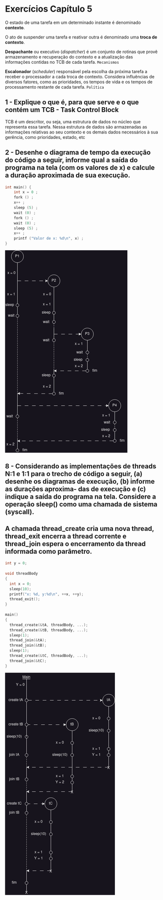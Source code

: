 # Exercícios Capítulo 5 

O estado de uma tarefa em um determinado
instante é denominado **contexto**.

O ato de suspender uma tarefa e reativar outra é denominado uma **troca de contexto**.

**Despachante** ou executivo (*dispatcher*) é um conjunto de rotinas que provê armazenamento e recuperação do contexto e a atualização das informações contidas no TCB de cada tarefa. `Mecanismos`

**Escalonador** (*scheduler*) responsável pela escolha da próxima tarefa a receber o processador a cada troca de contexto. Considera influências de diversos fatores, como as prioridades, os tempos de vida e os tempos de processamento restante de cada tarefa. `Política`

## 1 - Explique o que é, para que serve e o que contém um TCB - Task Control Block

TCB é um descritor, ou seja, uma estrutura de dados no núcleo que representa essa tarefa. Nessa estrutura de dados são armazenadas as informações relativas ao seu contexto e os demais dados necessários à sua gerência, como prioridades, estado, etc

## 2 - Desenhe o diagrama de tempo da execução do código a seguir, informe qual a saída do programa na tela (com os valores de x) e calcule a duração aproximada de sua execução.

```c
int main() {
    int x = 0 ;
    fork () ;
    x++ ;
    sleep (5) ;
    wait (0) ;
    fork () ;
    wait (0) ;
    sleep (5) ;
    x++ ;
    printf ("Valor de x: %d\n", x) ;
}
```

![diagram](../img/cap5-ex2.jpg)

## 8 - Considerando as implementações de threads N:1 e 1:1 para o trecho de código a seguir, (a) desenhe os diagramas de execução, (b) informe as durações aproxima- das de execução e (c) indique a saída do programa na tela. Considere a operação sleep() como uma chamada de sistema (syscall). 

## A chamada thread_create cria uma nova thread, thread_exit encerra a thread corrente e thread_join espera o encerramento da thread informada como parâmetro.

```c
int y = 0;

void threadBody
{
  int x = 0;
  sleep(10);
  printf("x: %d, y:%d\n", ++x, ++y);
  thread_exit();
}

main()
{
  thread_create(&tA, threadBody, ...);
  thread_create(&tB, threadBody, ...);
  sleep(1);
  thread_join(&tA);
  thread_join(&tB);
  sleep(1);
  thread_create(&tC, threadBody, ...);
  thread_join(&tC);
}
```

![diagram](../img/cap5-ex8.jpg)
